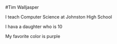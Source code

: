 #Tim Walljasper

I teach Computer Science at Johnston High School

I hava a daughter who is 10

My favorite color is purple
